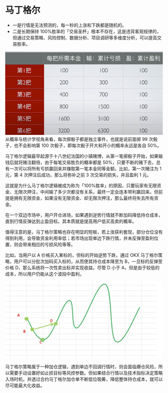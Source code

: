 # 马丁格尔

- 一是行情是无法预测的，每一秒的上涨和下跌都是随机的。
- 二是长期保持 100%胜率的「交易圣杯」根本不存在，这是违背客观规律的，但通过交易策略、风险控制、数据分析、项目调研等多维度分析，可以提高交易胜率。

![alt text](image-1.png)
从概率与统计学视角来看，每次掷骰子都是独立事件，也就是说前面掷 99 次骰子，也不会影响第 100 次骰子，即每次骰子开大和开小的概率永远是各自 50%。

马丁格尔逻辑最早起源于十八世纪法国的小镇赌博，从第一笔掷骰子开始，如果输钱后就将赌注翻倍，由于每笔交易胜负的概率都是 50%，只要不断的赌下去，总有一次可以将所有亏损赢回来并赚取第一笔本金同等金额。比如，第一次赌注为 1 元，第 4 次押注后成功，那么将弥补之前 3 次交易的损失，并且盈利 1 元。

这就是为什么马丁格尔逻辑被成为称为「100%胜率」的原因，只要玩家有无限资金、无限次押注，中间输了多少次都没有关系，最终一定会连本带利赢回来。但前提是拥有无限资金，如果没有无限资金、却无限次押注，那么最终将失去所有资金。

在一个双边市场中，用户开仓进场，如果遇到逆势行情就不断加码降低持仓成本，直到行情反弹达到止盈目标。其本质就是提高用户低买高卖的概率。

值得注意的是，马丁格尔策略也存在明显的短板，若上涨获利套现，部分仓位没有得到利用，会导致资金利用率低；若市场出现单边下跌行情，并未反弹至盈利位置，则会带来相应的亏损风险等等。

比如，当用户以 A 价格买入某标的，但标的开始逆势下跌，通过 OKX 马丁格尔策略，用户可以分批次加码买入标的，从而使其持仓成本降至为 B，一旦标的反弹至价格 D，那么系统将一次性卖出标并实现收益。尽管 D 小于 A，但是由于较低的成本，所以用户仍能从这个波段中盈利。

![alt text](image.png)

马丁格尔策略属于一种加仓逻辑，遇到单边不回调行情时，则会面临爆仓风险，所以需要手动设置好如止损目标等风控参数。但如果结合行情以及技术指标决定策略入场时机，并透过合约马丁格尔加仓单不断低位吸筹，降低整体持仓成本，就可以尽可能最大化收益。
